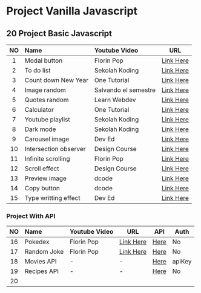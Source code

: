 # Project Vanilla Javascript

## 20 Project Basic Javascript

| NO  | Name                  | Youtube Video        | URL                                       |
| :-: | :-------------------- | :------------------- | ----------------------------------------- |
|  1  | Modal button          | Florin Pop           | [Link Here](https://youtu.be/XH5OW46yO8I) |
|  2  | To do list            | Sekolah Koding       | [Link Here](https://youtu.be/De-pksZy6a0) |
|  3  | Count down New Year   | One Tutorial         | [Link Here](https://youtu.be/AbmVRYZ_AwE) |
|  4  | Image random          | Salvando el semestre | [Link Here](https://youtu.be/Ogqo4YLrO3s) |
|  5  | Quotes random         | Learn Webdev         | [Link Here](https://youtu.be/NmstSmMykqc) |
|  6  | Calculator            | One Tutorial         | [Link Here](https://youtu.be/BuZtAqk5LIY) |
|  7  | Youtube playlist      | Sekolah Koding       | [Link Here](https://youtu.be/ZPFon7jXuBU) |
|  8  | Dark mode             | Sekolah Koding       | [Link Here](https://youtu.be/CHQjXi2KsbM) |
|  9  | Carousel image        | Dev Ed               | [Link Here](https://youtu.be/KcdBOoK3Pfw) |
| 10  | Intersection observer | Design Course        | [Link Here](https://youtu.be/_5Bu3JY-ZHc) |
| 11  | Infinite scrolling    | Florin Pop           | [Link Here](https://youtu.be/L8X4zAsoxb4) |
| 12  | Scroll effect         | Design Course        | [Link Here](https://youtu.be/Dxm6EwvQIl8) |
| 13  | Preview image         | dcode                | [Link Here](https://youtu.be/VElnT8EoEEM) |
| 14  | Copy button           | dcode                | [Link Here](https://youtu.be/NHg6jQajaMs) |
| 15  | Type writting effect  | Dev Ed               | [Link Here](https://youtu.be/PuOGBacTYAY) |

### Project With API

| NO  | Name        | Youtube Video | URL                                       | API                                                                    | Auth   |
| :-: | :---------- | :------------ | ----------------------------------------- | ---------------------------------------------------------------------- | ------ |
| 16  | Pokedex     | Florin Pop    | [Link Here](https://youtu.be/XL68br6JyYs) | [Here](https://pokeapi.co)                                             | No     |
| 17  | Random Joke | Florin Pop    | [Link Here](https://youtu.be/qMf8KCOwnuc) | [Here](https://icanhazdadjoke.com/)                                    | No     |
| 18  | Movies API  | -             | -                                         | [Here](http://www.omdbapi.com/)                                        | apiKey |
| 19  | Recipes API | -             | -                                         | [Here](https://github.com/tomorisakura/unofficial-masakapahariini-api) | No     |
| 20  |             |               |                                           |                                                                        |        |
